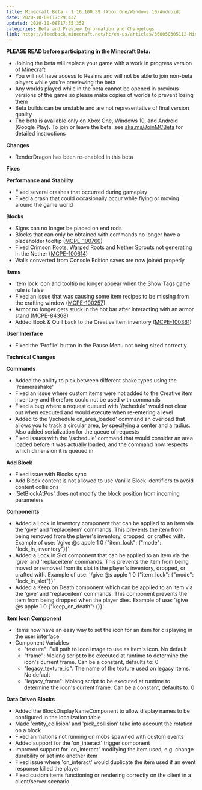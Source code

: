 ```yaml
---
title: Minecraft Beta - 1.16.100.59 (Xbox One/Windows 10/Android)
date: 2020-10-08T17:29:43Z
updated: 2020-10-08T17:35:35Z
categories: Beta and Preview Information and Changelogs
link: https://feedback.minecraft.net/hc/en-us/articles/360050305112-Minecraft-Beta-1-16-100-59-Xbox-One-Windows-10-Android-
---
```


**PLEASE READ before participating in the Minecraft Beta:**

- Joining the beta will replace your game with a work in progress version of Minecraft
- You will not have access to Realms and will not be able to join non-beta players while you're previewing the beta
- Any worlds played while in the beta cannot be opened in previous versions of the game so please make copies of worlds to prevent losing them
- Beta builds can be unstable and are not representative of final version quality
- The beta is available only on Xbox One, Windows 10, and Android (Google Play). To join or leave the beta, see [aka.ms/JoinMCBeta](https://aka.ms/JoinMCBeta) for detailed instructions  
    

**Changes**

- RenderDragon has been re-enabled in this beta  
    

**Fixes**

**Performance and Stability**

- Fixed several crashes that occurred during gameplay
- Fixed a crash that could occasionally occur while flying or moving around the game world

**Blocks**

- Signs can no longer be placed on end rods
- Blocks that can only be obtained with commands no longer have a placeholder tooltip ([MCPE-100760](https://bugs.mojang.com/browse/MCPE-100760))
- Fixed Crimson Roots, Warped Roots and Nether Sprouts not generating in the Nether ([MCPE-100614](https://bugs.mojang.com/browse/MCPE-100614))
- Walls converted from Console Edition saves are now joined properly

**Items**

- Item lock icon and tooltip no longer appear when the Show Tags game rule is false
- Fixed an issue that was causing some item recipes to be missing from the crafting window ([MCPE-100257](https://bugs.mojang.com/browse/MCPE-100257))
- Armor no longer gets stuck in the hot bar after interacting with an armor stand ([MCPE-84368](https://bugs.mojang.com/browse/MCPE-84368))
- Added Book & Quill back to the Creative item inventory ([MCPE-100361](https://bugs.mojang.com/browse/MCPE-100361))

**User Interface**

- Fixed the 'Profile' button in the Pause Menu not being sized correctly  
    

**Technical Changes**

**Commands**

- Added the ability to pick between different shake types using the '/camerashake'
- Fixed an issue where custom items were not added to the Creative item inventory and therefore could not be used with commands
- Fixed a bug where a request queued with '/schedule' would not clear out when executed and would execute when re-entering a level
- Added to the '/schedule on_area_loaded' command an overload that allows you to track a circular area, by specifying a center and a radius. Also added serialization for the queue of requests
- Fixed issues with the '/schedule' command that would consider an area loaded before it was actually loaded, and the command now respects which dimension it is queued in

**Add Block**

- Fixed issue with Blocks sync
- Add Block content is not allowed to use Vanilla Block identifiers to avoid content collisions
- 'SetBlockAtPos' does not modify the block position from incoming parameters

**Components**

- Added a Lock in Inventory component that can be applied to an item via the 'give' and 'replaceitem' commands. This prevents the item from being removed from the player's inventory, dropped, or crafted with. Example of use: \`/give @s apple 1 0 {"item_lock": {"mode": "lock_in_inventory"}}\`
- Added a Lock in Slot component that can be applied to an item via the 'give' and 'replaceitem' commands. This prevents the item from being moved or removed from its slot in the player's inventory, dropped, or crafted with. Example of use: '/give @s apple 1 0 {"item_lock": {"mode": "lock_in_slot"}}'
- Added a Keep on Death component which can be applied to an item via the 'give' and 'replaceitem' commands. This component prevents the item from being dropped when the player dies. Example of use: '/give @s apple 1 0 {"keep_on_death": {}}'

**Item Icon Component**

- Items now have an easy way to set the icon for an item for displaying in the user interface
- Component Variables
  - "texture": Full path to icon image to use as item's icon. No default
  - "frame": Molang script to be executed at runtime to determine the icon's current frame. Can be a constant, defaults to: 0
  - "legacy_texture_id": The name of the texture used on legacy items. No default
  - "legacy_frame": Molang script to be executed at runtime to determine the icon's current frame. Can be a constant, defaults to: 0

**Data Driven Blocks**

- Added the BlockDisplayNameComponent to allow display names to be configured in the localization table
- Made 'entity_collision' and 'pick_collision' take into account the rotation on a block
- Fixed animations not running on mobs spawned with custom events
- Added support for the 'on_interact' trigger component
- Improved support for 'on_interact' modifying the item used, e.g. change durability or set into another item
- Fixed issue where 'on_interact' would duplicate the item used if an event response killed the player
- Fixed custom items functioning or rendering correctly on the client in a client/server scenario
